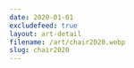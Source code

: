 ```yaml
---
date: 2020-01-01
excludefeed: true
layout: art-detail
filename: /art/chair2020.webp
slug: chair2020
---
```

